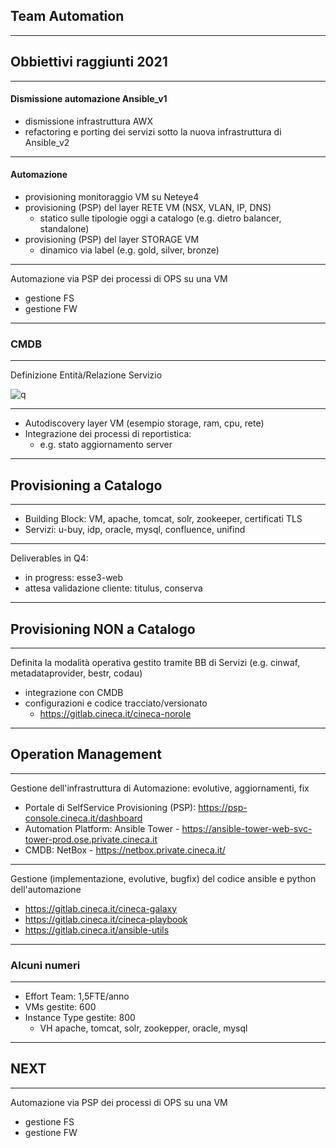 ## Team Automation

---

## Obbiettivi raggiunti 2021

---

<!-- .slide: style="text-align: left;"> -->
#### Dismissione automazione Ansible_v1
  - dismissione infrastruttura AWX
  - refactoring e porting dei servizi sotto la nuova infrastruttura di Ansible_v2

---

<!-- .slide: style="text-align: left;"> -->
#### Automazione
  - provisioning monitoraggio VM su Neteye4
  - provisioning (PSP) del layer RETE VM (NSX, VLAN, IP, DNS)
    - statico sulle tipologie oggi a catalogo (e.g. dietro balancer, standalone)
  - provisioning (PSP) del layer STORAGE VM
    - dinamico via label (e.g. gold, silver, bronze)

---

<!-- .slide: style="text-align: left;"> -->
Automazione via PSP dei processi di OPS su una VM
  - gestione FS
  - gestione FW

---
### CMDB

---

Definizione Entità/Relazione Servizio

![q](img/swimlaneOBPfase1.png)

---

<!-- .slide: style="text-align: left;"> -->
- Autodiscovery layer VM (esempio storage, ram, cpu, rete)
- Integrazione dei processi di reportistica:
  - e.g. stato aggiornamento server

---

## Provisioning a Catalogo

---

<!-- .slide: style="text-align: left;"> -->
- Building Block: VM, apache, tomcat, solr, zookeeper, certificati TLS
- Servizi: u-buy, idp, oracle, mysql, confluence, unifind

---

<!-- .slide: style="text-align: left;"> -->
Deliverables in Q4:
  - in progress: esse3-web
  - attesa validazione cliente: titulus, conserva

---

## Provisioning NON a Catalogo

---

<!-- .slide: style="text-align: left;"> -->
Definita la modalità operativa gestito tramite BB di Servizi
(e.g. cinwaf, metadataprovider, bestr, codau)
  - integrazione con CMDB
  - configurazioni e codice tracciato/versionato
    - https://gitlab.cineca.it/cineca-norole

---

## Operation Management

---

<!-- .slide: style="text-align: left;"> -->
Gestione dell'infrastruttura di Automazione: evolutive, aggiornamenti, fix
  - Portale di SelfService Provisioning (PSP): https://psp-console.cineca.it/dashboard
  - Automation Platform: Ansible Tower - https://ansible-tower-web-svc-tower-prod.ose.private.cineca.it
  - CMDB: NetBox - https://netbox.private.cineca.it/

---

<!-- .slide: style="text-align: left;"> -->
Gestione (implementazione, evolutive, bugfix) del codice ansible e python dell'automazione
  - https://gitlab.cineca.it/cineca-galaxy
  - https://gitlab.cineca.it/cineca-playbook
  - https://gitlab.cineca.it/ansible-utils

---

### Alcuni numeri

---

<!-- .slide: style="text-align: left;"> -->
- Effort Team: 1,5FTE/anno
- VMs gestite: 600
- Instance Type gestite: 800
  - VH apache, tomcat, solr, zookepper, oracle, mysql

---

## NEXT

---

<!-- .slide: style="text-align: left;"> -->
Automazione via PSP dei processi di OPS su una VM
  - gestione FS
  - gestione FW
